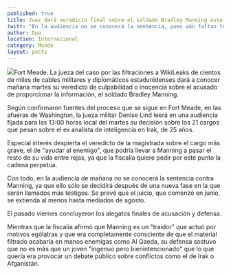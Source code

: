 ```yaml
---
published: true
title: Juez dará veredicto final sobre el soldado Bradley Manning este martes
twitt: "En la audiencia no se conocerá la sentencia, pues aún faltan testigos por declarar"
author: Dpa
location: Internacional
category: Mundo
layout: posts
---
```


![](http://i.imgur.com/g8HGA4zm.jpg)Fort Meade. La jueza del caso por las filtraciones a WikiLeaks de cientos de miles de cables militares y diplomáticos estadunidenses dará a conocer mañana martes su veredicto de culpabilidad o inocencia sobre el acusado de proporcionar la información, el soldado Bradley Manning.

Según confirmaron fuentes del proceso que se sigue en Fort Meade, en las afueras de Washington, la jueza militar Denise Lind leerá en una audiencia fijada para las 13:00 horas local del martes su decisión sobre los 21 cargos que pesan sobre el ex analista de inteligencia en Irak, de 25 años.

Especial interés despierta el veredicto de la magistrada sobre el cargo más grave, el de "ayudar al enemigo", que podría llevar a Manning a pasar el resto de su vida entre rejas, ya que la fiscalía quiere pedir por este punto la cadena perpetua.

Con todo, en la audiencia de mañana no se conocerá la sentencia contra Manning, ya que ello sólo se decidirá después de una nueva fase en la que serán llamados más testigos. Se prevé que el juicio, que comenzó en junio, se extienda al menos hasta mediados de agosto.

El pasado viernes concluyeron los alegatos finales de acusación y defensa.

Mientras que la fiscalía afirmó que Manning es un "traidor" que actuó por motivos ególatras y que era completamente consciente de que el material filtrado acabaría en manos enemigas como Al Qaeda, su defensa sostuvo que no es más que un joven "ingenuo pero bienintencionado" que lo que quería era provocar un debate público sobre conflictos como el de Irak o Afganistán.

